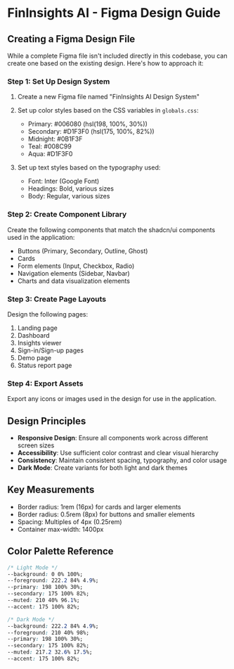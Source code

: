 # FinInsights AI - Figma Design Guide

## Creating a Figma Design File

While a complete Figma file isn't included directly in this codebase, you can create one based on the existing design. Here's how to approach it:

### Step 1: Set Up Design System

1. Create a new Figma file named "FinInsights AI Design System"
2. Set up color styles based on the CSS variables in `globals.css`:
   - Primary: #006080 (hsl(198, 100%, 30%))
   - Secondary: #D1F3F0 (hsl(175, 100%, 82%))
   - Midnight: #0B1F3F
   - Teal: #008C99
   - Aqua: #D1F3F0

3. Set up text styles based on the typography used:
   - Font: Inter (Google Font)
   - Headings: Bold, various sizes
   - Body: Regular, various sizes

### Step 2: Create Component Library

Create the following components that match the shadcn/ui components used in the application:
- Buttons (Primary, Secondary, Outline, Ghost)
- Cards
- Form elements (Input, Checkbox, Radio)
- Navigation elements (Sidebar, Navbar)
- Charts and data visualization elements

### Step 3: Create Page Layouts

Design the following pages:
1. Landing page
2. Dashboard
3. Insights viewer
4. Sign-in/Sign-up pages
5. Demo page
6. Status report page

### Step 4: Export Assets

Export any icons or images used in the design for use in the application.

## Design Principles

- **Responsive Design**: Ensure all components work across different screen sizes
- **Accessibility**: Use sufficient color contrast and clear visual hierarchy
- **Consistency**: Maintain consistent spacing, typography, and color usage
- **Dark Mode**: Create variants for both light and dark themes

## Key Measurements

- Border radius: 1rem (16px) for cards and larger elements
- Border radius: 0.5rem (8px) for buttons and smaller elements
- Spacing: Multiples of 4px (0.25rem)
- Container max-width: 1400px

## Color Palette Reference

```css
/* Light Mode */
--background: 0 0% 100%;
--foreground: 222.2 84% 4.9%;
--primary: 198 100% 30%;
--secondary: 175 100% 82%;
--muted: 210 40% 96.1%;
--accent: 175 100% 82%;

/* Dark Mode */
--background: 222.2 84% 4.9%;
--foreground: 210 40% 98%;
--primary: 198 100% 30%;
--secondary: 175 100% 82%;
--muted: 217.2 32.6% 17.5%;
--accent: 175 100% 82%;

